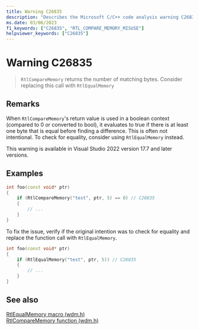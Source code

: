 ```yaml
---
title: Warning C26835
description: "Describes the Microsoft C/C++ code analysis warning C26835, its causes, and how to address it."
ms.date: 03/06/2023
f1_keywords: ["C26835", "RTL_COMPARE_MEMORY_MISUSE"]
helpviewer_keywords: ["C26835"]
---
```

# Warning C26835

> `RtlCompareMemory` returns the number of matching bytes. Consider replacing this call with `RtlEqualMemory`

## Remarks

When `RtlCompareMemory`'s return value is used in a boolean context (compared to 0 or converted to bool), it evaluates to true if there is at least one byte that is equal before finding a difference. This is often not intentional. To check for equality, consider using `RtlEqualMemory` instead.

This warning is available in Visual Studio 2022 version 17.7 and later versions.

## Examples

```cpp
int foo(const void* ptr)
{
	if (RtlCompareMemory("test", ptr, 5) == 0) // C26835
	{
		// ... 
	}
}
```

To fix the issue, verify if the original intention was to check for equality and replace the function call with `RtlEqualMemory`.

```cpp
int foo(const void* ptr)
{
	if (RtlEqualMemory("test", ptr, 5)) // C26835
	{
		// ... 
	}
}
```

## See also

[RtlEqualMemory macro (wdm.h)](/windows-hardware/drivers/ddi/wdm/nf-wdm-rtlequalmemory.md)\
[RtlCompareMemory function (wdm.h)](/windows-hardware/drivers/ddi/wdm/nf-wdm-rtlequalmemory.md)